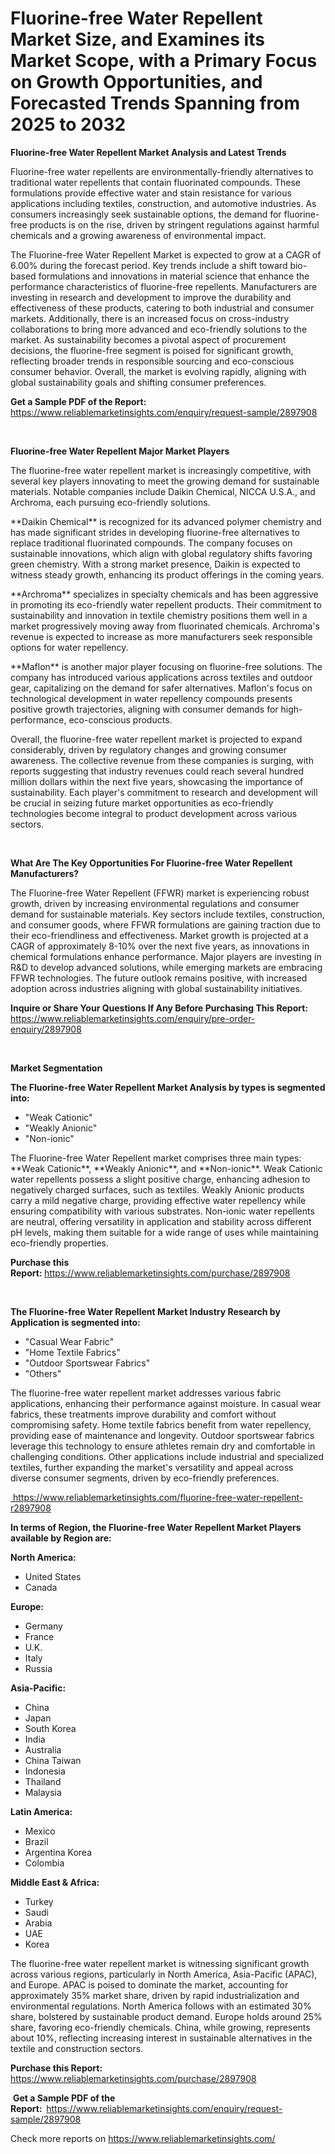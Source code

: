 <p><h1>Fluorine-free Water Repellent Market Size, and Examines its Market Scope, with a Primary Focus on Growth Opportunities, and Forecasted Trends Spanning from 2025 to 2032</h1></p><p><strong>Fluorine-free Water Repellent Market Analysis and Latest Trends</strong></p>
<p><p>Fluorine-free water repellents are environmentally-friendly alternatives to traditional water repellents that contain fluorinated compounds. These formulations provide effective water and stain resistance for various applications including textiles, construction, and automotive industries. As consumers increasingly seek sustainable options, the demand for fluorine-free products is on the rise, driven by stringent regulations against harmful chemicals and a growing awareness of environmental impact.</p><p>The Fluorine-free Water Repellent Market is expected to grow at a CAGR of 6.00% during the forecast period. Key trends include a shift toward bio-based formulations and innovations in material science that enhance the performance characteristics of fluorine-free repellents. Manufacturers are investing in research and development to improve the durability and effectiveness of these products, catering to both industrial and consumer markets. Additionally, there is an increased focus on cross-industry collaborations to bring more advanced and eco-friendly solutions to the market. As sustainability becomes a pivotal aspect of procurement decisions, the fluorine-free segment is poised for significant growth, reflecting broader trends in responsible sourcing and eco-conscious consumer behavior. Overall, the market is evolving rapidly, aligning with global sustainability goals and shifting consumer preferences.</p></p>
<p><strong>Get a Sample PDF of the Report:&nbsp;</strong> <a href="https://www.reliablemarketinsights.com/enquiry/request-sample/2897908?utm_campaign=3286&utm_medium=2&utm_source=Github&utm_content=ia&utm_term=15032025&utm_id=fluorine-free-water-repellent">https://www.reliablemarketinsights.com/enquiry/request-sample/2897908</a></p>
<p>&nbsp;</p>
<p><strong>Fluorine-free Water Repellent Major Market Players</strong></p>
<p><p>The fluorine-free water repellent market is increasingly competitive, with several key players innovating to meet the growing demand for sustainable materials. Notable companies include Daikin Chemical, NICCA U.S.A., and Archroma, each pursuing eco-friendly solutions.</p><p>**Daikin Chemical** is recognized for its advanced polymer chemistry and has made significant strides in developing fluorine-free alternatives to replace traditional fluorinated compounds. The company focuses on sustainable innovations, which align with global regulatory shifts favoring green chemistry. With a strong market presence, Daikin is expected to witness steady growth, enhancing its product offerings in the coming years.</p><p>**Archroma** specializes in specialty chemicals and has been aggressive in promoting its eco-friendly water repellent products. Their commitment to sustainability and innovation in textile chemistry positions them well in a market progressively moving away from fluorinated chemicals. Archroma's revenue is expected to increase as more manufacturers seek responsible options for water repellency.</p><p>**Maflon** is another major player focusing on fluorine-free solutions. The company has introduced various applications across textiles and outdoor gear, capitalizing on the demand for safer alternatives. Maflon's focus on technological development in water repellency compounds presents positive growth trajectories, aligning with consumer demands for high-performance, eco-conscious products.</p><p>Overall, the fluorine-free water repellent market is projected to expand considerably, driven by regulatory changes and growing consumer awareness. The collective revenue from these companies is surging, with reports suggesting that industry revenues could reach several hundred million dollars within the next five years, showcasing the importance of sustainability. Each player's commitment to research and development will be crucial in seizing future market opportunities as eco-friendly technologies become integral to product development across various sectors.</p></p>
<p>&nbsp;</p>
<p><strong>What Are The Key Opportunities For Fluorine-free Water Repellent Manufacturers?</strong></p>
<p><p>The Fluorine-free Water Repellent (FFWR) market is experiencing robust growth, driven by increasing environmental regulations and consumer demand for sustainable materials. Key sectors include textiles, construction, and consumer goods, where FFWR formulations are gaining traction due to their eco-friendliness and effectiveness. Market growth is projected at a CAGR of approximately 8-10% over the next five years, as innovations in chemical formulations enhance performance. Major players are investing in R&D to develop advanced solutions, while emerging markets are embracing FFWR technologies. The future outlook remains positive, with increased adoption across industries aligning with global sustainability initiatives.</p></p>
<p><strong>Inquire or Share Your Questions If Any Before Purchasing This Report:</strong> <a href="https://www.reliablemarketinsights.com/enquiry/pre-order-enquiry/2897908?utm_campaign=3286&utm_medium=2&utm_source=Github&utm_content=ia&utm_term=15032025&utm_id=fluorine-free-water-repellent">https://www.reliablemarketinsights.com/enquiry/pre-order-enquiry/2897908</a></p>
<p>&nbsp;</p>
<p><strong>Market Segmentation</strong></p>
<p><strong>The Fluorine-free Water Repellent Market Analysis by types is segmented into:</strong></p>
<p><ul><li>"Weak Cationic"</li><li>"Weakly Anionic"</li><li>"Non-ionic"</li></ul></p>
<p><p>The Fluorine-free Water Repellent market comprises three main types: **Weak Cationic**, **Weakly Anionic**, and **Non-ionic**. Weak Cationic water repellents possess a slight positive charge, enhancing adhesion to negatively charged surfaces, such as textiles. Weakly Anionic products carry a mild negative charge, providing effective water repellency while ensuring compatibility with various substrates. Non-ionic water repellents are neutral, offering versatility in application and stability across different pH levels, making them suitable for a wide range of uses while maintaining eco-friendly properties.</p></p>
<p><strong>Purchase this Report:&nbsp;</strong><a href="https://www.reliablemarketinsights.com/purchase/2897908?utm_campaign=3286&utm_medium=2&utm_source=Github&utm_content=ia&utm_term=15032025&utm_id=fluorine-free-water-repellent">https://www.reliablemarketinsights.com/purchase/2897908</a></p>
<p>&nbsp;</p>
<p><strong>The Fluorine-free Water Repellent Market Industry Research by Application is segmented into:</strong></p>
<p><ul><li>"Casual Wear Fabric"</li><li>"Home Textile Fabrics"</li><li>"Outdoor Sportswear Fabrics"</li><li>"Others"</li></ul></p>
<p><p>The fluorine-free water repellent market addresses various fabric applications, enhancing their performance against moisture. In casual wear fabrics, these treatments improve durability and comfort without compromising safety. Home textile fabrics benefit from water repellency, providing ease of maintenance and longevity. Outdoor sportswear fabrics leverage this technology to ensure athletes remain dry and comfortable in challenging conditions. Other applications include industrial and specialized textiles, further expanding the market's versatility and appeal across diverse consumer segments, driven by eco-friendly preferences.</p></p>
<p><a href="https://www.reliablemarketinsights.com/fluorine-free-water-repellent-r2897908?utm_campaign=3286&utm_medium=2&utm_source=Github&utm_content=ia&utm_term=15032025&utm_id=fluorine-free-water-repellent">&nbsp;https://www.reliablemarketinsights.com/fluorine-free-water-repellent-r2897908</a></p>
<p><strong>In terms of Region, the Fluorine-free Water Repellent Market Players available by Region are:</strong></p>
<p>
    <p> <strong> North America: </strong>
        <ul>
            <li>United States</li>
            <li>Canada</li>
        </ul>
        </p> 
    <p> <strong> Europe: </strong>
        <ul>
            <li>Germany</li>
            <li>France</li>
            <li>U.K.</li>
            <li>Italy</li>
            <li>Russia</li>
        </ul>
        </p> 
    <p> <strong> Asia-Pacific: </strong>
        <ul>
            <li>China</li>
            <li>Japan</li>
            <li>South Korea</li>
            <li>India</li>
            <li>Australia</li>
            <li>China Taiwan</li>
            <li>Indonesia</li>
            <li>Thailand</li>
            <li>Malaysia</li>
        </ul>
        </p> 
    <p> <strong> Latin America: </strong>
        <ul>
            <li>Mexico</li>
            <li>Brazil</li>
            <li>Argentina Korea</li>
            <li>Colombia</li>
        </ul>
        </p> 
    <p> <strong> Middle East & Africa: </strong>
        <ul>
            <li>Turkey</li>
            <li>Saudi</li>
            <li>Arabia</li>
            <li>UAE</li>
            <li>Korea</li>
        </ul>
    </p>
    </p>
<p><p>The fluorine-free water repellent market is witnessing significant growth across various regions, particularly in North America, Asia-Pacific (APAC), and Europe. APAC is poised to dominate the market, accounting for approximately 35% market share, driven by rapid industrialization and environmental regulations. North America follows with an estimated 30% share, bolstered by sustainable product demand. Europe holds around 25% share, favoring eco-friendly chemicals. China, while growing, represents about 10%, reflecting increasing interest in sustainable alternatives in the textile and construction sectors.</p></p>
<p><strong>Purchase this Report: </strong><a href="https://www.reliablemarketinsights.com/purchase/2897908?utm_campaign=3286&utm_medium=2&utm_source=Github&utm_content=ia&utm_term=15032025&utm_id=fluorine-free-water-repellent">https://www.reliablemarketinsights.com/purchase/2897908</a></p>
<p>&nbsp;<strong>Get a Sample PDF of the Report:&nbsp;&nbsp;</strong><a href="https://www.reliablemarketinsights.com/enquiry/request-sample/2897908?utm_campaign=3286&utm_medium=2&utm_source=Github&utm_content=ia&utm_term=15032025&utm_id=fluorine-free-water-repellent">https://www.reliablemarketinsights.com/enquiry/request-sample/2897908</a></p>
<p><strong></strong></p>
<p>Check more reports on <a href="https://www.reliablemarketinsights.com/?utm_campaign=3286&utm_medium=2&utm_source=Github&utm_content=ia&utm_term=15032025&utm_id=fluorine-free-water-repellent">https://www.reliablemarketinsights.com/</a></p>